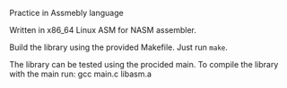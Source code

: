 Practice in Assmebly language

Written in x86_64 Linux ASM for NASM assembler. 

Build the library using the provided Makefile. Just run `make`.

The library can be tested using the procided main. To compile the library with the main run:
    gcc main.c libasm.a

